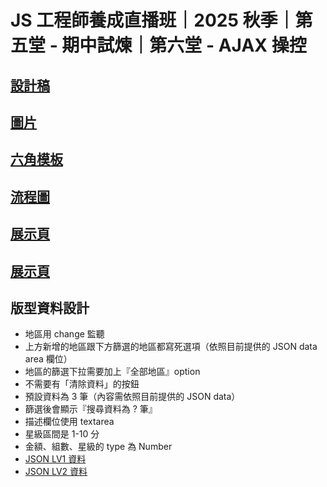 # JS 工程師養成直播班｜2025 秋季｜第五堂 - 期中試煉｜第六堂 - AJAX 操控

## [設計稿](https://www.figma.com/design/SHgr0iQnTPec19maqKCEpN/JS%E7%9B%B4%E6%92%AD%E7%8F%AD-Week5-Week7?node-id=1-597&t=9p6o3FJbJJ0l3YEq-0)
 
## [圖片](https://github.com/hexschool/2022-web-layout-training/tree/main/js_week5)
 
## [六角模板](https://codepen.io/hexschool/pen/BaQveVm)
 
## [流程圖](https://miro.com/app/board/uXjVJK76BZE=/)

## [展示頁](https://marcochiu.github.io/20251008_1/index.html)

## [展示頁](https://marcochiu.github.io/20251008_1/index5.html)
 
## 版型資料設計
- 地區用 change 監聽
- 上方新增的地區跟下方篩選的地區都寫死選項（依照目前提供的 JSON data area 欄位）
- 地區的篩選下拉需要加上『全部地區』option
- 不需要有「清除資料」的按鈕
- 預設資料為 3 筆（內容需依照目前提供的 JSON data）
- 篩選後會顯示『搜尋資料為 ? 筆』
- 描述欄位使用 textarea
- 星級區間是 1-10 分
- 金額、組數、星級的 type 為 Number
- [JSON LV1 資料](https://raw.githubusercontent.com/hexschool/js-training/main/travelAPI-lv1.json)
- [JSON LV2 資料](https://raw.githubusercontent.com/hexschool/js-training/main/travelApi.json)

 
 
